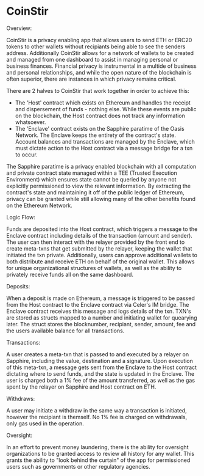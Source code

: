 # CoinStir
Overview:

CoinStir is a privacy enabling app that allows users to send ETH or ERC20 tokens to other wallets without recipiants being able to see the senders address. Additionally CoinStir allows for a network of wallets to be created and managed from one dashboard to assist in managing personal or business finances. Financial privacy is instrumental in a multide of business and personal relationships, and while the open nature of the blockchain is often superior, there are instances in which privacy remains critical.

There are 2 halves to CoinStir that work together in order to achieve this:
- The 'Host' contract which exists on Ethereum and handles the receipt and dispersement of funds - nothing else. While these events are public on the blockchain, the Host contract does not track any information whatsoever.
- The 'Enclave' contract exists on the Sapphire paratime of the Oasis Network. The Enclave keeps the entirety of the contract's state. Account balances and transactions are managed by the Enclave, which must dictate action to the Host contract via a message bridge for a txn to occur.

The Sapphire paratime is a privacy enabled blockchain with all computation and private contract state managed within a TEE (Trusted Execution Environment) which ensures state cannot be queried by anyone not explicitly permissioned to view the relevant information. By extracting the contract's state and maintaining it off of the public ledger of Ethereum, privacy can be granted while still allowing many of the other benefits found on the Ethereum Network.


Logic Flow:

Funds are deposited into the Host contract, which triggers a message to the Enclave contract including details of the transaction (amount and sender). The user can then interact with the relayer provided by the front end to create meta-txns that get submitted by the relayer, keeping the wallet that initiated the txn private. Additionally, users can approve additional wallets to both distribute and receive ETH on behalf of the original wallet. This allows for unique organizational structures of wallets, as well as the ability to privately receive funds all on the same dashboard.

Deposits:

When a deposit is made on Ethereum, a message is triggered to be passed from the Host contract to the Enclave contract via Celer's IM bridge.
The Enclave contract receives this message and logs details of the txn. TXN's are stored as structs mapped to a number and initiating wallet for quearying later. The struct stores the blocknumber, recipiant, sender, amount, fee and the users available balance for all transactions.

Transactions:

A user creates a meta-txn that is passed to and executed by a relayer on Sapphire, including the value, destination and a signature. Upon execution of this meta-txn, a message gets sent from the Enclave to the Host contract dictating where to send funds, and the state is updated in the Enclave. The user is charged both a 1% fee of the amount transferred, as well as the gas spent by the relayer on Sapphire and Host contract on ETH.

Withdraws:

A user may initiate a withdraw in the same way a transaction is initiated, however the recipiant is themself. No 1% fee is charged on withdrawals, only gas used in the operation.

Oversight:

In an effort to prevent money laundering, there is the ability for oversight organizations to be granted access to review all history for any wallet. This grants the ability to "look behind the curtain" of the app for permissioned users such as governments or other regulatory agencies.


